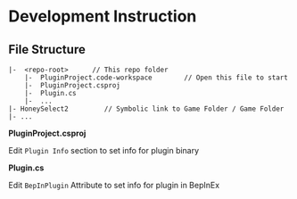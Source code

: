 # Development Instruction
## File Structure
```
|-  <repo-root>      // This repo folder
    |-  PluginProject.code-workspace        // Open this file to start
    |-  PluginProject.csproj                
    |-  Plugin.cs
    |-  ...
|- HoneySelect2         // Symbolic link to Game Folder / Game Folder
|- ...
```

**PluginProject.csproj**

Edit `Plugin Info` section to set info for plugin binary

**Plugin.cs**

Edit `BepInPlugin` Attribute to set info for plugin in BepInEx